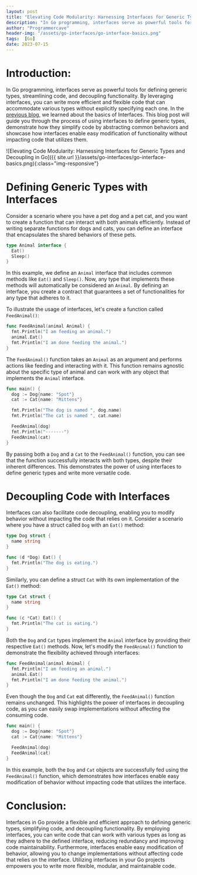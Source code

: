 ```yaml
---
layout: post
title: "Elevating Code Modularity: Harnessing Interfaces for Generic Types and Decoupling in Go"
description: "In Go programming, interfaces serve as powerful tools for defining generic types, streamlining code, and decoupling functionality. By leveraging interfaces, you can write more efficient and flexible code that can accommodate various types without explicitly specifying each one. This blog post will guide you through the process of using interfaces to define generic types, demonstrate how they simplify code by abstracting common behaviors and showcase how interfaces enable easy modification of functionality without impacting code that utilizes them."
author: "Programmercave"
header-img: "/assets/go-interfaces/go-interface-basics.png"
tags:  [Go]
date: 2023-07-15
---
```


# Introduction:

In Go programming, interfaces serve as powerful tools for defining generic types, streamlining code, and decoupling functionality. By leveraging interfaces, you can write more efficient and flexible code that can accommodate various types without explicitly specifying each one. In the [previous blog]({{site.url}}/blog/2023/07/14/Unleashing-the-Power-of-Interfaces-in-Go-Simplifying-Code-Flexibility), we learned about the basics of Interfaces. This blog post will guide you through the process of using interfaces to define generic types, demonstrate how they simplify code by abstracting common behaviors and showcase how interfaces enable easy modification of functionality without impacting code that utilizes them.

![Elevating Code Modularity: Harnessing Interfaces for Generic Types and Decoupling in Go]({{ site.url }}/assets/go-interfaces/go-interface-basics.png){:class="img-responsive"}

# Defining Generic Types with Interfaces

Consider a scenario where you have a pet dog and a pet cat, and you want to create a function that can interact with both animals efficiently. Instead of writing separate functions for dogs and cats, you can define an interface that encapsulates the shared behaviors of these pets.

```go
type Animal interface {
  Eat()
  Sleep()
}
```

In this example, we define an `Animal` interface that includes common methods like `Eat()` and `Sleep()`. Now, any type that implements these methods will automatically be considered an `Animal`. By defining an interface, you create a contract that guarantees a set of functionalities for any type that adheres to it.

To illustrate the usage of interfaces, let's create a function called `FeedAnimal()`:

```go
func FeedAnimal(animal Animal) {
  fmt.Println("I am feeding an animal.")
  animal.Eat()
  fmt.Println("I am done feeding the animal.")
}
```

The `FeedAnimal()` function takes an `Animal` as an argument and performs actions like feeding and interacting with it. This function remains agnostic about the specific type of animal and can work with any object that implements the `Animal` interface.

```go
func main() {
  dog := Dog{name: "Spot"}
  cat := Cat{name: "Mittens"}

  fmt.Println("The dog is named ", dog.name)
  fmt.Println("The cat is named ", cat.name)

  FeedAnimal(dog)
  fmt.Println("-------")
  FeedAnimal(cat)
}
```

By passing both a `Dog` and a `Cat` to the `FeedAnimal()` function, you can see that the function successfully interacts with both types, despite their inherent differences. This demonstrates the power of using interfaces to define generic types and write more versatile code.

# Decoupling Code with Interfaces

Interfaces can also facilitate code decoupling, enabling you to modify behavior without impacting the code that relies on it. Consider a scenario where you have a struct called `Dog` with an `Eat()` method:

```go
type Dog struct {
  name string
}

func (d *Dog) Eat() {
  fmt.Println("The dog is eating.")
}
```

Similarly, you can define a struct `Cat` with its own implementation of the `Eat()` method:

```go
type Cat struct {
  name string
}

func (c *Cat) Eat() {
  fmt.Println("The cat is eating.")
}
```

Both the `Dog` and `Cat` types implement the `Animal` interface by providing their respective `Eat()` methods. Now, let's modify the `FeedAnimal()` function to demonstrate the flexibility achieved through interfaces:

```go
func FeedAnimal(animal Animal) {
  fmt.Println("I am feeding an animal.")
  animal.Eat()
  fmt.Println("I am done feeding the animal.")
}
```

Even though the `Dog` and `Cat` eat differently, the `FeedAnimal()` function remains unchanged. This highlights the power of interfaces in decoupling code, as you can easily swap implementations without affecting the consuming code.

```go
func main() {
  dog := Dog{name: "Spot"}
  cat := Cat{name: "Mittens"}

  FeedAnimal(dog)
  FeedAnimal(cat)
}
```

In this example, both the `Dog` and `Cat` objects are successfully fed using the `FeedAnimal()` function, which demonstrates how interfaces enable easy modification of behavior without impacting code that utilizes the interface.

# Conclusion:

Interfaces in Go provide a flexible and efficient approach to defining generic types, simplifying code, and decoupling functionality. By employing interfaces, you can write code that can work with various types as long as they adhere to the defined interface, reducing redundancy and improving code maintainability. Furthermore, interfaces enable easy modification of behavior, allowing you to change implementations without affecting code that relies on the interface. Utilizing interfaces in your Go projects empowers you to write more flexible, modular, and maintainable code.
